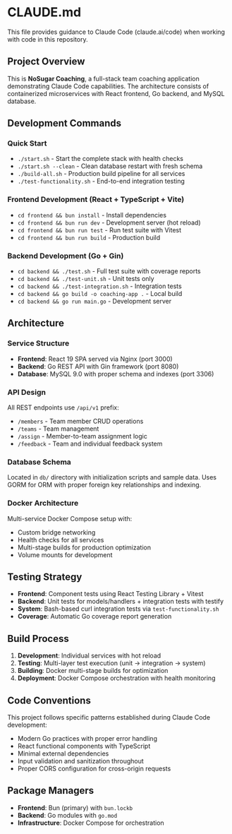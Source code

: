 # CLAUDE.md

This file provides guidance to Claude Code (claude.ai/code) when working with code in this repository.

## Project Overview

This is **NoSugar Coaching**, a full-stack team coaching application demonstrating Claude Code capabilities. The architecture consists of containerized microservices with React frontend, Go backend, and MySQL database.

## Development Commands

### Quick Start
- `./start.sh` - Start the complete stack with health checks
- `./start.sh --clean` - Clean database restart with fresh schema
- `./build-all.sh` - Production build pipeline for all services
- `./test-functionality.sh` - End-to-end integration testing

### Frontend Development (React + TypeScript + Vite)
- `cd frontend && bun install` - Install dependencies
- `cd frontend && bun run dev` - Development server (hot reload)
- `cd frontend && bun run test` - Run test suite with Vitest
- `cd frontend && bun run build` - Production build

### Backend Development (Go + Gin)
- `cd backend && ./test.sh` - Full test suite with coverage reports
- `cd backend && ./test-unit.sh` - Unit tests only
- `cd backend && ./test-integration.sh` - Integration tests
- `cd backend && go build -o coaching-app .` - Local build
- `cd backend && go run main.go` - Development server

## Architecture

### Service Structure
- **Frontend**: React 19 SPA served via Nginx (port 3000)
- **Backend**: Go REST API with Gin framework (port 8080)
- **Database**: MySQL 9.0 with proper schema and indexes (port 3306)

### API Design
All REST endpoints use `/api/v1` prefix:
- `/members` - Team member CRUD operations
- `/teams` - Team management
- `/assign` - Member-to-team assignment logic
- `/feedback` - Team and individual feedback system

### Database Schema
Located in `db/` directory with initialization scripts and sample data. Uses GORM for ORM with proper foreign key relationships and indexing.

### Docker Architecture
Multi-service Docker Compose setup with:
- Custom bridge networking
- Health checks for all services
- Multi-stage builds for production optimization
- Volume mounts for development

## Testing Strategy

- **Frontend**: Component tests using React Testing Library + Vitest
- **Backend**: Unit tests for models/handlers + integration tests with testify
- **System**: Bash-based curl integration tests via `test-functionality.sh`
- **Coverage**: Automatic Go coverage report generation

## Build Process

1. **Development**: Individual services with hot reload
2. **Testing**: Multi-layer test execution (unit → integration → system)
3. **Building**: Docker multi-stage builds for optimization
4. **Deployment**: Docker Compose orchestration with health monitoring

## Code Conventions

This project follows specific patterns established during Claude Code development:
- Modern Go practices with proper error handling
- React functional components with TypeScript
- Minimal external dependencies
- Input validation and sanitization throughout
- Proper CORS configuration for cross-origin requests

## Package Managers

- **Frontend**: Bun (primary) with `bun.lockb`
- **Backend**: Go modules with `go.mod`
- **Infrastructure**: Docker Compose for orchestration
